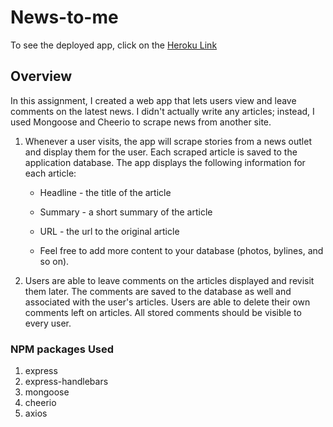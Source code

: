 # News-to-me

To see the deployed app, click on the [Heroku Link](https://news-to-me-ch.herokuapp.com/)

## Overview

In this assignment, I created a web app that lets users view and leave comments on the latest news. I didn't actually write any articles; instead, I used Mongoose and Cheerio to scrape news from another site.

1. Whenever a user visits, the app will scrape stories from a news outlet and display them for the user. Each scraped article is saved to the application database. The app displays the following information for each article:

     * Headline - the title of the article

     * Summary - a short summary of the article

     * URL - the url to the original article

     * Feel free to add more content to your database (photos, bylines, and so on).

2. Users are able to leave comments on the articles displayed and revisit them later. The comments are saved to the database as well and associated with the user's articles. Users are able to delete their own comments left on articles. All stored comments should be visible to every user.

### NPM packages Used

1. express
2. express-handlebars
3. mongoose
4. cheerio
5. axios
